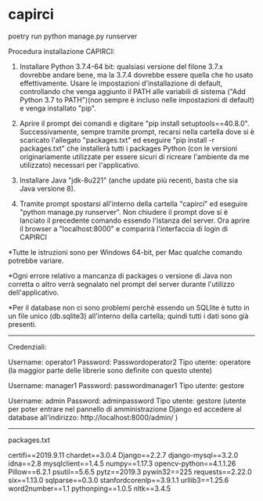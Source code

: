# capirci

poetry run python manage.py runserver

Procedura installazione CAPIRCI:

1) Installare Python 3.7.4-64 bit: qualsiasi versione del filone 3.7.x dovrebbe andare bene, ma la 3.7.4 dovrebbe essere quella che ho usato effettivamente. Usare le impostazioni d'installazione di default, controllando che venga aggiunto il PATH alle variabili di sistema ("Add Python 3.7 to PATH")(non sempre è incluso nelle impostazioni di default) e venga installato "pip".

2) Aprire il prompt dei comandi e digitare "pip install setuptools==40.8.0". Successivamente, sempre tramite prompt, recarsi nella cartella dove si è scaricato l'allegato "packages.txt" ed eseguire "pip install -r packages.txt" che installerà tutti i packages Python (con le versioni originariamente utilizzate per essere sicuri di ricreare l'ambiente da me utilizzato) necessari per l'applicativo. 

3) Installare Java "jdk-8u221" (anche update più recenti, basta che sia Java versione 8).

4) Tramite prompt spostarsi all'interno della cartella "capirci" ed eseguire "python manage.py runserver". Non chiudere il prompt dove si è lanciato il precedente comando essendo l'istanza del server. Ora aprire il browser a "localhost:8000" e comparirà l'interfaccia di login di CAPIRCI


*Tutte le istruzioni sono per Windows 64-bit, per Mac qualche comando potrebbe variare.

*Ogni errore relativo a mancanza di packages o versione di Java non corretta o altro verrà segnalato nel prompt del server durante l'utilizzo dell'applicativo.

*Per il database non ci sono problemi perchè essendo un SQLlite è tutto in un file unico (db.sqlite3) all'interno della cartella; quindi tutti i dati sono già presenti.

----------------------------------------

Credenziali:

Username: operator1
Password: Passwordoperator2
Tipo utente: operatore
(la maggior parte delle librerie sono definite con questo utente)

Username: manager1
Password: passwordmanager1
Tipo utente: gestore

Username: admin
Password: adminpassword
Tipo utente: gestore
(utente per poter entrare nel pannello di amministrazione Django ed accedere al database all'indirizzo: http://localhost:8000/admin/  )

----------------------------------------

packages.txt

certifi==2019.9.11
chardet==3.0.4
Django==2.2.7
django-mysql==3.2.0
idna==2.8
mysqlclient==1.4.5
numpy==1.17.3
opencv-python==4.1.1.26
Pillow==6.2.1
psutil==5.6.5
pytz==2019.3
pywin32==225
requests==2.22.0
six==1.13.0
sqlparse==0.3.0
stanfordcorenlp==3.9.1.1
urllib3==1.25.6
word2number==1.1
pythonping==1.0.5
nltk==3.4.5


